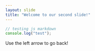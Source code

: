 ```yaml
---
layout: slide
title: "Welcome to our second slide!"
---
```

```javascript
// testing js markdown
console.log("test");
```
Use the left arrow to go back!
